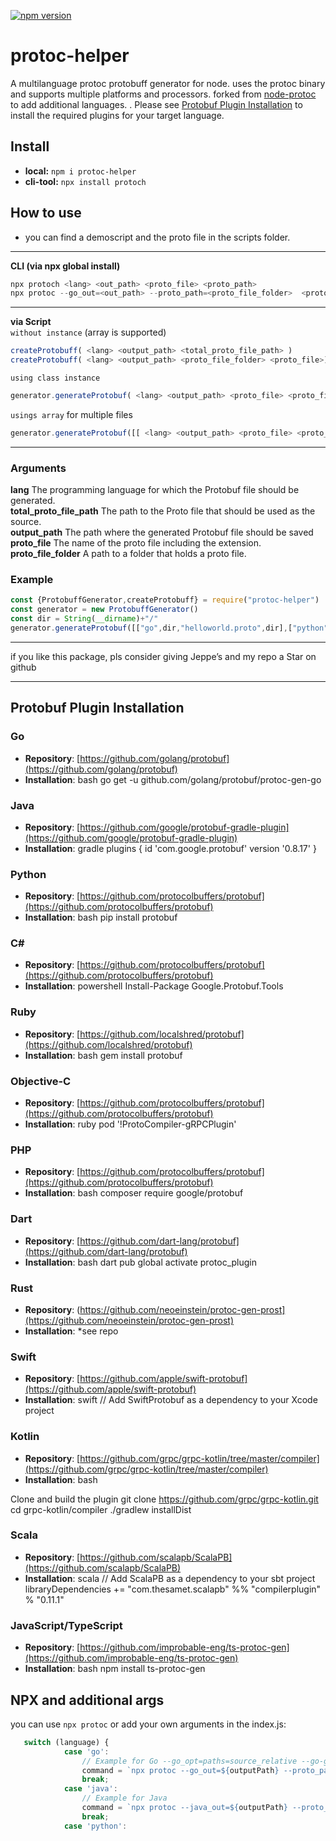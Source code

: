 [![npm version](https://badge.fury.io/js/protoc-helper.svg)](https://badge.fury.io/js/protoc-helper)

# protoc-helper
A multilanguage  protoc protobuff generator for node. uses the protoc binary and supports multiple platforms and processors. forked from [node-protoc](https://github.com/YePpHa/node-protoc) to add additional languages.
. Please see [Protobuf Plugin Installation](https://github.com/ji-podhead/protoc-helper/edit/master/README.md#protobuf-plugin-installation) to install the required plugins for your target language.

## Install
- **local:**    `npm i protoc-helper`
- **cli-tool:** `npx install protoch`
## How to use 
- you can find  a demoscript and the proto file in the scripts folder.
---
  
**CLI (via npx global install)**
```JavaScript
npx protoch <lang> <out_path> <proto_file> <proto_path>
npx protoc --go_out=<out_path> --proto_path=<proto_file_folder>  <proto_file> // exchange --go_out is using another lamguage
```
---
**via Script** <br>
`without instance` (array is supported)
```JavaScript
createProtobuff( <lang> <output_path> <total_proto_file_path> )
createProtobuff( <lang> <output_path> <proto_file_folder> <proto_file>)

```
`using class instance`
```JavaScript
generator.generateProtobuf( <lang> <output_path> <proto_file> <proto_file_folder>)
```
`usings array` for multiple files

```JavaScript
generator.generateProtobuf([[ <lang> <output_path> <proto_file> <proto_file_folder>],[ <lang> <output_path> <proto_file> <proto_file_folder> ]])
```
---
### Arguments
 **lang** The programming language for which the Protobuf file should be generated.
<br> **total_proto_file_path** The path to the Proto file that should be used as the source.
<br> **output_path** The path where the generated Protobuf file should be saved
<br> **proto_file** The name of the proto file including the extension.
<br> **proto_file_folder** A path to a folder that holds a proto file.

### Example
```JavaScript
const {ProtobuffGenerator,createProtobuff} = require("protoc-helper")
const generator = new ProtobuffGenerator()
const dir = String(__dirname)+"/"
generator.generateProtobuf([["go",dir,"helloworld.proto",dir],["python",dir,"helloworld.proto",dir]])
 ```



---

if you like this package, pls consider giving Jeppe’s and my repo a Star on github

---
## Protobuf Plugin Installation

### Go
- **Repository**: [https://github.com/golang/protobuf](https://github.com/golang/protobuf)
- **Installation**:
bash go get -u github.com/golang/protobuf/protoc-gen-go


### Java
- **Repository**: [https://github.com/google/protobuf-gradle-plugin](https://github.com/google/protobuf-gradle-plugin)
- **Installation**:
gradle plugins { id 'com.google.protobuf' version '0.8.17' }


### Python
- **Repository**: [https://github.com/protocolbuffers/protobuf](https://github.com/protocolbuffers/protobuf)
- **Installation**:
bash pip install protobuf


### C#
- **Repository**: [https://github.com/protocolbuffers/protobuf](https://github.com/protocolbuffers/protobuf)
- **Installation**:
powershell Install-Package Google.Protobuf.Tools


### Ruby
- **Repository**: [https://github.com/localshred/protobuf](https://github.com/localshred/protobuf)
- **Installation**:
bash gem install protobuf


### Objective-C
- **Repository**: [https://github.com/protocolbuffers/protobuf](https://github.com/protocolbuffers/protobuf)
- **Installation**:
ruby pod '!ProtoCompiler-gRPCPlugin'


### PHP
- **Repository**: [https://github.com/protocolbuffers/protobuf](https://github.com/protocolbuffers/protobuf)
- **Installation**:
bash composer require google/protobuf


### Dart
- **Repository**: [https://github.com/dart-lang/protobuf](https://github.com/dart-lang/protobuf)
- **Installation**:
bash dart pub global activate protoc_plugin


### Rust
- **Repository**: (https://github.com/neoeinstein/protoc-gen-prost](https://github.com/neoeinstein/protoc-gen-prost)
- **Installation**:
*see repo


### Swift
- **Repository**: [https://github.com/apple/swift-protobuf](https://github.com/apple/swift-protobuf)
- **Installation**:
swift // Add SwiftProtobuf as a dependency to your Xcode project


### Kotlin
- **Repository**: [https://github.com/grpc/grpc-kotlin/tree/master/compiler](https://github.com/grpc/grpc-kotlin/tree/master/compiler)
- **Installation**:
bash

Clone and build the plugin
git clone https://github.com/grpc/grpc-kotlin.git cd grpc-kotlin/compiler ./gradlew installDist


### Scala
- **Repository**: [https://github.com/scalapb/ScalaPB](https://github.com/scalapb/ScalaPB)
- **Installation**:
scala // Add ScalaPB as a dependency to your sbt project libraryDependencies += "com.thesamet.scalapb" %% "compilerplugin" % "0.11.1"


### JavaScript/TypeScript
- **Repository**: [https://github.com/improbable-eng/ts-protoc-gen](https://github.com/improbable-eng/ts-protoc-gen)
- **Installation**:
bash npm install ts-protoc-gen

## NPX and additional args

you can use `npx protoc` or add your own arguments in the index.js:
```JavaScript
   switch (language) {
            case 'go':
                // Example for Go --go_opt=paths=source_relative --go-grpc_out=. --go-grpc_opt=paths=source_relative
                command = `npx protoc --go_out=${outputPath} --proto_path=${proto_path} ${proto_file}`;
                break;
            case 'java':
                // Example for Java
                command = `npx protoc --java_out=${outputPath} --proto_path=${proto_path} ${proto_file}`;
                break;
            case 'python':
```
